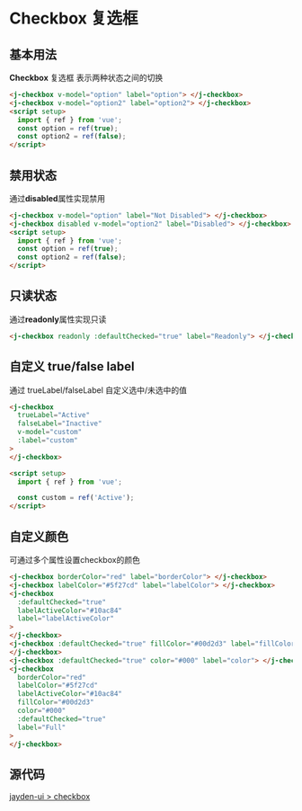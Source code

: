 # Checkbox 复选框

## 基本用法

**Checkbox** 复选框 表示两种状态之间的切换

<j-checkbox v-model="option" label="option"> </j-checkbox>
<j-checkbox v-model="option2" label="option2"> </j-checkbox>

```html
<j-checkbox v-model="option" label="option"> </j-checkbox>
<j-checkbox v-model="option2" label="option2"> </j-checkbox>
<script setup>
  import { ref } from 'vue';
  const option = ref(true);
  const option2 = ref(false);
</script>
```

## 禁用状态

通过**disabled**属性实现禁用
<j-checkbox v-model="option" label="Not Disabled"> </j-checkbox>
<j-checkbox disabled v-model="option2" label="Disabled"> </j-checkbox>

```html
<j-checkbox v-model="option" label="Not Disabled"> </j-checkbox>
<j-checkbox disabled v-model="option2" label="Disabled"> </j-checkbox>
<script setup>
  import { ref } from 'vue';
  const option = ref(true);
  const option2 = ref(false);
</script>
```

## 只读状态

通过**readonly**属性实现只读

<j-checkbox readonly :defaultChecked='true' label="Readonly"> </j-checkbox>

```html
<j-checkbox readonly :defaultChecked="true" label="Readonly"> </j-checkbox>
```

## 自定义 true/false label

通过 trueLabel/falseLabel 自定义选中/未选中的值
<j-checkbox
    trueLabel="Active"
    falseLabel="Inactive"
    v-model="custom"
    :label="custom"
    >
</j-checkbox>

```html
<j-checkbox
  trueLabel="Active"
  falseLabel="Inactive"
  v-model="custom"
  :label="custom"
>
</j-checkbox>

<script setup>
  import { ref } from 'vue';

  const custom = ref('Active');
</script>
```

## 自定义颜色

可通过多个属性设置checkbox的颜色
<j-checkbox borderColor="red" label="borderColor"> </j-checkbox>
<j-checkbox labelColor="#5f27cd" label="labelColor"> </j-checkbox>
<j-checkbox
          :defaultChecked="true"
          labelActiveColor="#10ac84"
          label="labelActiveColor"
        >
</j-checkbox>
<j-checkbox
          :defaultChecked="true"
          fillColor="#00d2d3"
          label="fillColor"
        >
</j-checkbox>
<j-checkbox :defaultChecked="true" color="#000" label="color">
</j-checkbox>
<j-checkbox
          borderColor="red"
          labelColor="#5f27cd"
          labelActiveColor="#10ac84"
          fillColor="#00d2d3"
          color="#000"
          :defaultChecked="true"
          label="Full"
        >
</j-checkbox>

```html
<j-checkbox borderColor="red" label="borderColor"> </j-checkbox>
<j-checkbox labelColor="#5f27cd" label="labelColor"> </j-checkbox>
<j-checkbox
  :defaultChecked="true"
  labelActiveColor="#10ac84"
  label="labelActiveColor"
>
</j-checkbox>
<j-checkbox :defaultChecked="true" fillColor="#00d2d3" label="fillColor">
</j-checkbox>
<j-checkbox :defaultChecked="true" color="#000" label="color"> </j-checkbox>
<j-checkbox
  borderColor="red"
  labelColor="#5f27cd"
  labelActiveColor="#10ac84"
  fillColor="#00d2d3"
  color="#000"
  :defaultChecked="true"
  label="Full"
>
</j-checkbox>
```

## 源代码

[jayden-ui > checkbox](https://github.com/SpinninJayWE/Jayden-UI/tree/master/packages/components/src/checkbox)

<script setup>
import { ref } from 'vue';
const option = ref(true);
const option2 = ref(false);

const custom = ref('Active');
</script>
<style>
 .j-checkbox {
      margin-right: 20px;
    }

</style>
